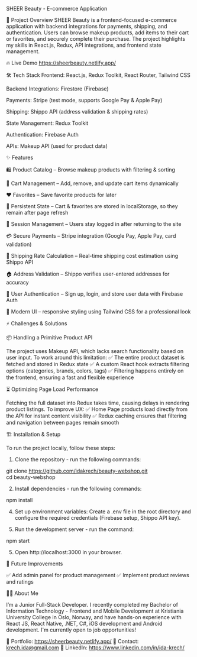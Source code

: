 SHEER Beauty - E-commerce Application


🚀 Project Overview
SHEER Beauty is a frontend-focused e-commerce application with backend integrations for payments, shipping, and authentication. Users can browse makeup products, add items to their cart or favorites, and securely complete their purchase. The project highlights my skills in React.js, Redux, API integrations, and frontend state management.


🔥 Live Demo
https://sheerbeauty.netlify.app/


🛠️ Tech Stack
Frontend: React.js, Redux Toolkit, React Router, Tailwind CSS

Backend Integrations: Firestore (Firebase)

Payments: Stripe (test mode, supports Google Pay & Apple Pay)

Shipping: Shippo API (address validation & shipping rates)

State Management: Redux Toolkit

Authentication: Firebase Auth

APIs: Makeup API (used for product data)


✨ Features

🛍️ Product Catalog – Browse makeup products with filtering & sorting

🛒 Cart Management – Add, remove, and update cart items dynamically

❤️ Favorites – Save favorite products for later

💾 Persistent State – Cart & favorites are stored in localStorage, so they remain after page refresh

🔑 Session Management – Users stay logged in after returning to the site

💳 Secure Payments – Stripe integration (Google Pay, Apple Pay, card validation)

🚚 Shipping Rate Calculation – Real-time shipping cost estimation using Shippo API

🏠 Address Validation – Shippo verifies user-entered addresses for accuracy

🔐 User Authentication – Sign up, login, and store user data with Firebase Auth

🎨 Modern UI – responsive styling using Tailwind CSS for a professional look


⚡ Challenges & Solutions

📦 Handling a Primitive Product API

The project uses Makeup API, which lacks search functionality based on user input. To work around this limitation:
✅ The entire product dataset is fetched and stored in Redux state
✅ A custom React hook extracts filtering options (categories, brands, colors, tags)
✅ Filtering happens entirely on the frontend, ensuring a fast and flexible experience

⏳ Optimizing Page Load Performance

Fetching the full dataset into Redux takes time, causing delays in rendering product listings. To improve UX:
✅ Home Page products load directly from the API for instant content visibility
✅ Redux caching ensures that filtering and navigation between pages remain smooth


🏗️ Installation & Setup

To run the project locally, follow these steps:

1. Clone the repository - run the following commands:

  git clone https://github.com/idakrech/beauty-webshop.git  
  cd beauty-webshop  

2. Install dependencies - run the following commands:
   
  npm install

4. Set up environment variables:
Create a .env file in the root directory and configure the required credentials (Firebase setup, Shippo API key).

5. Run the development server - run the command:

  npm start  

5. Open http://localhost:3000 in your browser.


🔮 Future Improvements

✅ Add admin panel for product management
✅ Implement product reviews and ratings


👩‍💻 About Me

I’m a Junior Full-Stack Developer. I recently completed my Bachelor of Information Technology - Frontend and Mobile Development at Kristiania University College in Oslo, Norway, and have hands-on experience with React JS, React Native, .NET, C#, iOS development and Android development. I'm currently open to job opportunities!

📌 Portfolio: https://sheerbeauty.netlify.app/
📧 Contact: krech.ida@gmail.com
💼 LinkedIn: https://www.linkedin.com/in/ida-krech/

